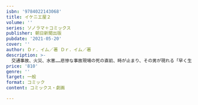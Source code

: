 ```yaml
---
isbn: '9784022143068'
title: イケニエ屋２
volume: ''
series: ソノラマ＋コミックス
publisher: 朝日新聞出版
pubdate: '2021-05-20'
cover: ''
author: Ｄｒ．イム／著 Ｄｒ．イム／著
description: >-
  交通事故、火災、水害……悲惨な事故現場の死の直前、時が止まり、その男が現れる「早く生贄をお選びください」。一人の命と引き換えに他の全員の命を助けるという生贄屋の提案に──。極限の選択を描くヒューマンサスペンス最新刊!!
price: '810'
genre: ''
target: 一般
format: コミック
content: コミックス・劇画

---
```

